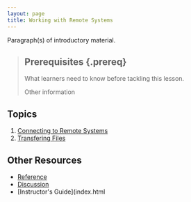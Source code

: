 ```yaml
---
layout: page
title: Working with Remote Systems
---
```


Paragraph(s) of introductory material.

> ## Prerequisites {.prereq}
>
> What learners need to know before tackling this lesson.
>
> Other information

## Topics

1. [Connecting to Remote Systems](index.html)
2. [Transfering Files](index.html)


## Other Resources

* [Reference](index.html)
* [Discussion](index.html)
* [Instructor's Guide](index.html
